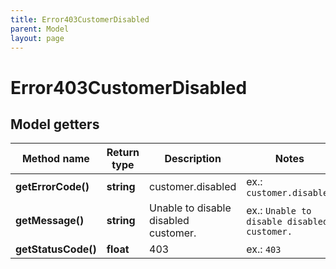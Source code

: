 ```yaml
---
title: Error403CustomerDisabled
parent: Model
layout: page
---
```


# Error403CustomerDisabled

## Model getters

Method name | Return type | Description | Notes
------------ | ------------- | ------------- | -------------
**getErrorCode()** | **string** | customer.disabled | ex.: `customer.disabled`
**getMessage()** | **string** | Unable to disable disabled customer. | ex.: `Unable to disable disabled customer.`
**getStatusCode()** | **float** | 403 | ex.: `403`

